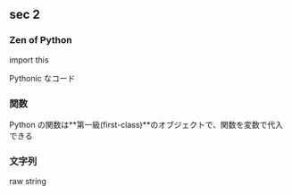 ## sec 2

### Zen of Python
import this

Pythonic なコード

### 関数
Python の関数は**第一級(first-class)**のオブジェクトで、関数を変数で代入できる

### 文字列
raw string

